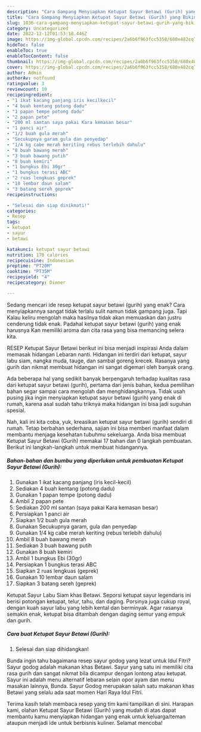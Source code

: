 ```yaml
---
description: "Cara Gampang Menyiapkan Ketupat Sayur Betawi (Gurih) yang Bikin Ngiler, Buat Buka Puasa}"
title: "Cara Gampang Menyiapkan Ketupat Sayur Betawi (Gurih) yang Bikin Ngiler, Buat Buka Puasa}"
slug: 1036-cara-gampang-menyiapkan-ketupat-sayur-betawi-gurih-yang-bikin-ngiler-buat-buka-puasa
category: Uncategorized
date: 2022-12-12T01:53:18.446Z
image: https://img-global.cpcdn.com/recipes/2a6b6f963fcc5358/680x482cq70/ketupat-sayur-betawi-gurih-foto-resep-utama.jpg
hideToc: false
enableToc: true
enableTocContent: false
thumbnail: https://img-global.cpcdn.com/recipes/2a6b6f963fcc5358/680x482cq70/ketupat-sayur-betawi-gurih-foto-resep-utama.jpg
cover: https://img-global.cpcdn.com/recipes/2a6b6f963fcc5358/680x482cq70/ketupat-sayur-betawi-gurih-foto-resep-utama.jpg
author: Admin
authorAv: notfound
ratingvalue: 3
reviewcount: 10
recipeingredient:
- "1 ikat kacang panjang iris kecilkecil"
- "4 buah kentang potong dadu"
- "1 papan tempe potong dadu"
- "2 papan pete"
- "200 ml santan saya pakai Kara kemasan besar"
- "1 panci air"
- "1/2 buah gula merah"
- "Secukupnya garam gula dan penyedap"
- "1/4 kg cabe merah keriting rebus terlebih dahulu"
- "8 buah bawang merah"
- "3 buah bawang putih"
- "8 buah kemiri"
- "1 bungkus Ebi 30gr"
- "1 bungkus terasi ABC"
- "2 ruas lengkuas geprek"
- "10 lembar daun salam"
- "3 batang sereh geprek"
recipeinstructions:

- "Selesai dan siap dinikmati!"
categories:
- Resep
tags:
- ketupat
- sayur
- betawi

katakunci: ketupat sayur betawi 
nutrition: 170 calories
recipecuisine: Indonesian
preptime: "PT20M"
cooktime: "PT35M"
recipeyield: "4"
recipecategory: Dinner

---
```



Sedang mencari ide resep ketupat sayur betawi (gurih) yang enak? Cara menyiapkannya sangat tidak terlalu sulit namun tidak gampang juga. Tapi Kalau keliru mengolah maka hasilnya tidak akan memuaskan dan justru cenderung tidak enak. Padahal ketupat sayur betawi (gurih) yang enak harusnya Kan memiliki aroma dan cita rasa yang bisa memancing selera kita.


RESEP Ketupat Sayur Betawi berikut ini bisa menjadi inspirasi Anda dalam memasak hidangan Lebaran nanti. Hidangan ini terdiri dari ketupat, sayur labu siam, nangka muda, tauge, dan sambal goreng krecek. Rasanya yang gurih dan nikmat membuat hidangan ini sangat digemari oleh banyak orang.

Ada beberapa hal yang sedikit banyak berpengaruh terhadap kualitas rasa dari ketupat sayur betawi (gurih), pertama dari jenis bahan, kedua pemilihan bahan segar sampai cara mengolah dan menghidangkannya. Tidak usah pusing jika ingin menyiapkan ketupat sayur betawi (gurih) yang enak di rumah, karena asal sudah tahu triknya maka hidangan ini bisa jadi suguhan spesial.


Nah, kali ini kita coba, yuk, kreasikan ketupat sayur betawi (gurih) sendiri di rumah. Tetap berbahan sederhana, sajian ini bisa memberi manfaat dalam membantu menjaga kesehatan tubuhmu sekeluarga. Anda bisa membuat Ketupat Sayur Betawi (Gurih) memakai 17 bahan dan 0 langkah pembuatan. Berikut ini langkah-langkah untuk membuat hidangannya.

<!--inarticleads1-->

##### Bahan-bahan dan bumbu yang diperlukan untuk pembuatan Ketupat Sayur Betawi (Gurih):

1. Gunakan 1 ikat kacang panjang (iris kecil-kecil)
1. Sediakan 4 buah kentang (potong dadu)
1. Gunakan 1 papan tempe (potong dadu)
1. Ambil 2 papan pete
1. Sediakan 200 ml santan (saya pakai Kara kemasan besar)
1. Persiapkan 1 panci air
1. Siapkan 1/2 buah gula merah
1. Gunakan Secukupnya garam, gula dan penyedap
1. Gunakan 1/4 kg cabe merah keriting (rebus terlebih dahulu)
1. Ambil 8 buah bawang merah
1. Sediakan 3 buah bawang putih
1. Gunakan 8 buah kemiri
1. Ambil 1 bungkus Ebi (30gr)
1. Persiapkan 1 bungkus terasi ABC
1. Siapkan 2 ruas lengkuas (geprek)
1. Gunakan 10 lembar daun salam
1. Siapkan 3 batang sereh (geprek)


Ketupat Sayur Labu Siam khas Betawi. Seporsi ketupat sayur legendaris ini berisi potongan ketupat, telur, tahu, dan daging. Porsinya juga cukup royal, dengan kuah sayur labu yang lebih kental dan berminyak. Agar rasanya semakin enak, ketupat bisa ditambah dengan daging semur yang empuk dan gurih. 

<!--inarticleads2-->

##### Cara buat Ketupat Sayur Betawi (Gurih):


1. Selesai dan siap dihidangkan!

Bunda ingin tahu bagaimana resep sayur godog yang lezat untuk Idul Fitri? Sayur godog adalah makanan khas Betawi. Sayur yang satu ini memiliki cita rasa gurih dan sangat nikmat bila dicampur dengan lontong atau ketupat. Sayur ini adalah menu alternatif lebaran selain opor ayam dan menu masakan lainnya, Bunda. Sayur Godog merupakan salah satu makanan khas Betawi yang selalu ada saat momen Hari Raya Idul Fitri. 

Terima kasih telah membaca resep yang tim kami tampilkan di sini. Harapan kami, olahan Ketupat Sayur Betawi (Gurih) yang mudah di atas dapat membantu kamu menyiapkan hidangan yang enak untuk keluarga/teman ataupun menjadi ide untuk berbisnis kuliner. Selamat mencoba!
